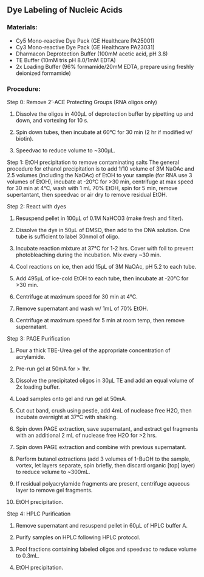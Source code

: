 ## Dye Labeling of Nucleic Acids

### Materials:
* Cy5 Mono-reactive Dye Pack (GE Healthcare PA25001)
* Cy3 Mono-reactive Dye Pack (GE Healthcare PA23031)
* Dharmacon Deprotection Buffer (100mM acetic acid, pH 3.8)
* TE Buffer (10mM tris pH 8.0/1mM EDTA)
* 2x Loading Buffer (96% formamide/20mM EDTA, prepare using freshly deionized formamide)

### Procedure:
Step 0: Remove 2’-ACE Protecting Groups (RNA oligos only)
1.	Dissolve the oligos in 400µL of deprotection buffer by pipetting up and down, and vortexing for 10 s.

2.	Spin down tubes, then incubate at 60°C for 30 min (2 hr if modified w/ biotin).

3.	Speedvac to reduce volume to ~300µL.

Step 1: EtOH precipitation to remove contaminating salts
The general procedure for ethanol precipitation is to add 1/10 volume of 3M NaOAc and 2.5 volumes (including the NaOAc) of EtOH to your sample (for RNA use 3 volumes of EtOH), incubate at -20°C for >30 min, centrifuge at max speed for 30 min at 4°C, wash with 1 mL 70% EtOH, spin for 5 min, remove supertantant, then speedvac or air dry to remove residual EtOH.

Step 2:  React with dyes
1.	Resuspend pellet in 100µL of 0.1M NaHCO3 (make fresh and filter).

2.	Dissolve the dye in 50µL of DMSO, then add to the DNA solution.  One tube is sufficient to label 30nmol of oligo.

3.	Incubate reaction mixture at 37°C for 1-2 hrs.  Cover with foil to prevent photobleaching during the incubation.  Mix every ~30 min.

4.	Cool reactions on ice, then add 15µL of 3M NaOAc, pH 5.2 to each tube.

5.	Add 495µL of ice-cold EtOH to each tube, then incubate at -20°C for >30 min.

6.	Centrifuge at maximum speed for 30 min at 4°C.

7.	Remove supernatant and wash w/ 1mL of 70% EtOH.

8.	Centrifuge at maximum speed for 5 min at room temp, then remove supernatant.

Step 3:  PAGE Purification
1.	Pour a thick TBE-Urea gel of the appropriate concentration of acrylamide.

2.	Pre-run gel at 50mA for > 1hr.

3.	Dissolve the precipitated oligos in 30µL TE and add an equal volume of 2x loading buffer.

4.	Load samples onto gel and run gel at 50mA.

5.	Cut out band, crush using pestle, add 4mL of nuclease free H2O, then incubate overnight at 37°C with shaking.

6.	Spin down PAGE extraction, save supernatant, and extract gel fragments with an additional 2 mL of nuclease free H2O for >2 hrs.

7.	Spin down PAGE extraction and combine with previous supernatant.

8.	Perform butanol extractions (add 3 volumes of 1-BuOH to the sample, vortex, let layers separate, spin briefly, then discard organic [top] layer) to reduce volume to ~300mL.

9.	If residual polyacrylamide fragments are present, centrifuge aqueous layer to remove gel fragments.

10.	EtOH precipitation.


Step 4: HPLC Purification
1.	Remove supernatant and resuspend pellet in 60µL of HPLC buffer A.

2.	Purify samples on HPLC following HPLC protocol.

3.	Pool fractions containing labeled oligos and speedvac to reduce volume to 0.3mL.

4.	EtOH precipitation.